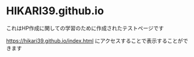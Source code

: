 # HIKARI39.github.io
これはHP作成に関しての学習のために作成されたテストページです

https://hikari39.github.io/index.html
にアクセスすることで表示することができます
